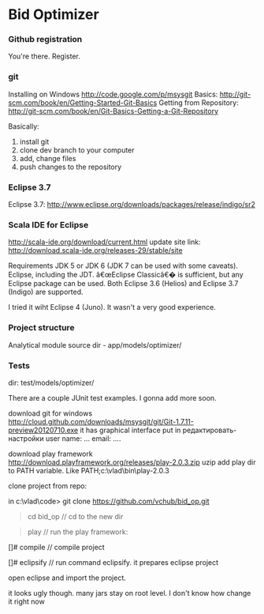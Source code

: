 
# Bid Optimizer



### Github registration
You're there. Register.


### git
Installing on Windows http://code.google.com/p/msysgit
Basics: http://git-scm.com/book/en/Getting-Started-Git-Basics
Getting from Repository: http://git-scm.com/book/en/Git-Basics-Getting-a-Git-Repository

Basically:
1. install git
1. clone dev branch to your computer
1. add, change files
1. push changes to the repository



### Eclipse 3.7
Eclipse 3.7: http://www.eclipse.org/downloads/packages/release/indigo/sr2

### Scala IDE for Eclipse
http://scala-ide.org/download/current.html
update site link: http://download.scala-ide.org/releases-29/stable/site

Requirements
JDK 5 or JDK 6 (JDK 7 can be used with some caveats).
Eclipse, including the JDT. â€œEclipse Classicâ€� is sufficient, but any Eclipse package can be used.
Both Eclipse 3.6 (Helios) and Eclipse 3.7 (Indigo) are supported.

I tried it wiht Eclipse 4 (Juno). It wasn't a very good experience.

### Project structure
Analytical module source dir - app/models/optimizer/

### Tests
dir:  test/models/optimizer/

There are a couple JUnit test examples. I gonna add more soon.


download git for windows
http://cloud.github.com/downloads/msysgit/git/Git-1.7.11-preview20120710.exe
it has graphical interface
put in редактировать-настройки user name: ... email: ....


download play framework
http://download.playframework.org/releases/play-2.0.3.zip
uzip
add play dir to PATH variable. Like PATH;c:\vlad\bin\play-2.0.3

clone project from repo:

in c:\vlad\code> git clone https://github.com/vchub/bid_op.git

>cd bid_op 	// cd to the new dir

>play // run the play framework:

[]# compile 	// compile project

[]# eclipsify	// run command eclipsify. it prepares eclipse project

open eclipse and import the project.

it looks ugly though. many jars stay on root level. I don't know how change it right now






